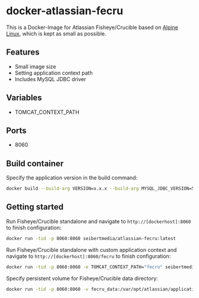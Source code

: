 # docker-atlassian-fecru

This is a Docker-Image for Atlassian Fisheye/Crucible based on [Alpine Linux](http://alpinelinux.org/), which is kept as small as possible.

## Features

* Small image size
* Setting application context path
* Includes MySQL JDBC driver

## Variables

* TOMCAT_CONTEXT_PATH

## Ports
* 8060

## Build container
Specify the application version in the build command:

```bash
docker build --build-arg VERSION=x.x.x --build-arg MYSQL_JDBC_VERSION=5.1.40 .                                                        
```

## Getting started

Run Fisheye/Crucible standalone and navigate to `http://[dockerhost]:8060` to finish configuration:

```bash
docker run -tid -p 8060:8060 seibertmedia/atlassian-fecru:latest
```

Run Fisheye/Crucible standalone with custom application context and navigate to `http://[dockerhost]:8060/fecru` to finish configuration:

```bash
docker run -tid -p 8060:8060 -e TOMCAT_CONTEXT_PATH="fecru" seibertmedia/atlassian-fecru:latest
```

Specify persistent volume for Fisheye/Crucible data directory:

```bash
docker run -tid -p 8060:8060 -v fecru_data:/var/opt/atlassian/application-data/fecru seibertmedia/atlassian-fecru:latest
```
